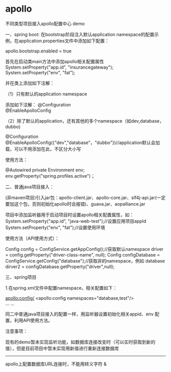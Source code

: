 # apollo
不同类型项目接入apollo配置中心 demo

一、spring boot:
在bootstrap阶段注入默认application namespace的配置示例，在application.properties文件中添加如下配置：

apollo.bootstrap.enabled = true

首先在启动类main方法中添加apollo相关配置属性
System.setProperty("app.id", "insurancegateway");
System.setProperty("env", "fat");

并在类上添加如下注解：

（1）只有默认的application namespace

添加如下注解：
@Configuration  
@EnableApolloConfig

（2）除了默认的application，还有其他的多个namespace（如dev,database，dubbo)

@Configuration  
@EnableApolloConfig({"dev","database"，"dubbo"})//application默认会加载，可以不用添加在此，不区分大小写

使用方法：

@Autowired
private Environment env;
env.getProperty("spring.profiles.active")；

二、普通java项目接入：

(非maven项目)引入jar包：apollo-client.jar、apollo-core.jar、slf4j-api.jar(一定要加这个包，否则初始化apollo时会报错)、guava.jar、aopalliance.jar

项目中添加监听器用于启动项目时设置apollo相关配置属性，如：
System.setProperty("app.id", "java-web-test");//设置应用项目appId
System.setProperty("env", "fat");//设置使用环境

使用方法（API使用方式）：

Config config = ConfigService.getAppConfig();//获取默认namespace
driver = config.getProperty("driver-class-name", null);
Config configDatabase = ConfigService.getConfig("database");//获取非的namespace，例如 database
dirver2 = configDatabase.getProperty("driver",null);

三、spring项目

1.在spring.xml文件中配置namespace，相关配置如下：
<?xml version="1.0" encoding="UTF-8"?>
<beans xmlns="http://www.springframework.org/schema/beans"  
    xmlns:xsi="http://www.w3.org/2001/XMLSchema-instance"
    xmlns:apollo="http://www.ctrip.com/schema/apollo"
    xmlns:p="http://www.springframework.org/schema/p"  
    xmlns:context="http://www.springframework.org/schema/context"  
    xmlns:mvc="http://www.springframework.org/schema/mvc"  
    xsi:schemaLocation="http://www.springframework.org/schema/beans
                        http://www.springframework.org/schema/beans/spring-beans.xsd    
                        http://www.springframework.org/schema/context    
                        http://www.springframework.org/schema/context/spring-context.xsd    
                        http://www.springframework.org/schema/mvc    
                        http://www.springframework.org/schema/mvc/spring-mvc.xsd
                        http://www.ctrip.com/schema/apollo
                        http://www.ctrip.com/schema/apollo.xsd">
    <apollo:config/>
    <apollo:config namespaces="database,test"/>   
    ...
    ...
</beans>

同二中普通java项目接入的配置一样，用监听器设置初始化相关appid、env 配置，利用API使用方法。

注意事项：

现有的demo暂未实现监听功能，如数据库连接改变时（可以实时获取到新的值），但是目前项目中暂未实现用新值进行重新连接数据库

----------------------------------------------------------------------------------------------------------------------------
apollo上配置数据库URL连接时，不能用转义字符 &amp; 

